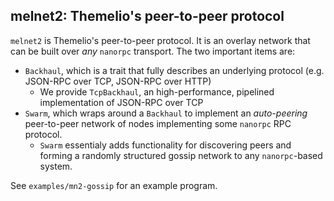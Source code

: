 ## melnet2: Themelio's peer-to-peer protocol

`melnet2` is Themelio's peer-to-peer protocol. It is an overlay network that can be built over _any_ `nanorpc` transport. The two important items are:

- `Backhaul`, which is a trait that fully describes an underlying protocol (e.g. JSON-RPC over TCP, JSON-RPC over HTTP)
  - We provide `TcpBackhaul`, an high-performance, pipelined implementation of JSON-RPC over TCP
- `Swarm`, which wraps around a `Backhaul` to implement an _auto-peering_ peer-to-peer network of nodes implementing some `nanorpc` RPC protocol.
  - `Swarm` essentialy adds functionality for discovering peers and forming a randomly structured gossip network to any `nanorpc`-based system.

See `examples/mn2-gossip` for an example program.

